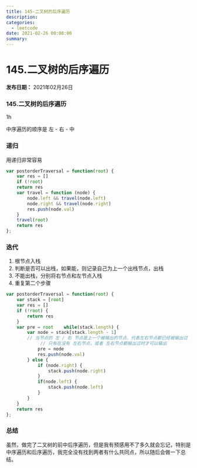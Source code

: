 ```yaml
---
title: 145-二叉树的后序遍历
description: 
categories:
  - leetcode
date: 2021-02-26 00:00:00
summary: 
---
```


# 145.二叉树的后序遍历

**发布日期：** 2021年02月26日

### 145.二叉树的后序遍历

1h

中序遍历的顺序是 左 - 右 - 中

### 递归

用递归非常容易

```javascript
var postorderTraversal = function(root) {
    var res = []
    if (!root)
    return res
    var travel = function (node) {
        node.left && travel(node.left)
        node.right && travel(node.right)
        res.push(node.val)
    }
    travel(root)
    return res
};
```

### 迭代

1. 根节点入栈
1. 判断是否可以出栈，如果能，则记录自己为上一个出栈节点，出栈
1. 不能出栈，分别将右节点和左节点入栈
1. 重复第二个步骤
```javascript
var postorderTraversal = function(root) {
    var stack = [root]
    var res = []
    if (!root) {
        return res
    }
    var pre = root    while(stack.length) {
        var node = stack[stack.length - 1]
        // 当节点的 左 / 右 节点是上一个被输出的节点，代表左右节点都已经被输出过（因为后序遍历根节点在最后）        if ( (!node.left && !node.right) || (node.left === pre || node.right === pre)) {
             // 只有在没有 左右节点，或者 左右节点都输出过时才可以输出            node = stack.pop()
            pre = node
            res.push(node.val)
        } else {
            if (node.right) {
                stack.push(node.right)
            }
            if(node.left) {
                stack.push(node.left)
            }
        }
    }
    return res
};
```

### 总结

虽然，做完了二叉树的前中后序遍历，但是我有预感用不了多久就会忘记，特别是中序遍历和后序遍历，我完全没有找到两者有什么共同点，所以随后会做一下总结。

